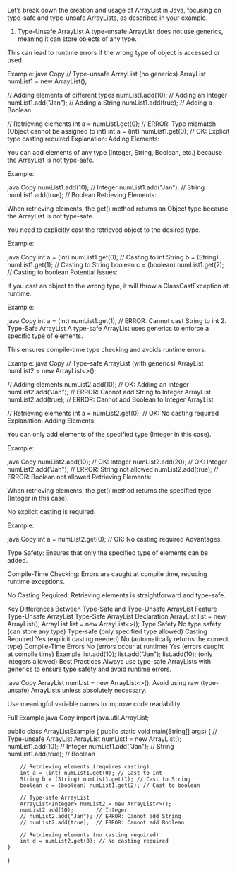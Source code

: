 Let’s break down the creation and usage of ArrayList in Java, focusing on type-safe and type-unsafe ArrayLists, as described in your example.

1. Type-Unsafe ArrayList
A type-unsafe ArrayList does not use generics, meaning it can store objects of any type.

This can lead to runtime errors if the wrong type of object is accessed or used.

Example:
java
Copy
// Type-unsafe ArrayList (no generics)
ArrayList numList1 = new ArrayList();

// Adding elements of different types
numList1.add(10);       // Adding an Integer
numList1.add("Jan");    // Adding a String
numList1.add(true);     // Adding a Boolean

// Retrieving elements
int a = numList1.get(0); // ERROR: Type mismatch (Object cannot be assigned to int)
int a = (int) numList1.get(0); // OK: Explicit type casting required
Explanation:
Adding Elements:

You can add elements of any type (Integer, String, Boolean, etc.) because the ArrayList is not type-safe.

Example:

java
Copy
numList1.add(10);    // Integer
numList1.add("Jan"); // String
numList1.add(true);  // Boolean
Retrieving Elements:

When retrieving elements, the get() method returns an Object type because the ArrayList is not type-safe.

You need to explicitly cast the retrieved object to the desired type.

Example:

java
Copy
int a = (int) numList1.get(0); // Casting to int
String b = (String) numList1.get(1); // Casting to String
boolean c = (boolean) numList1.get(2); // Casting to boolean
Potential Issues:

If you cast an object to the wrong type, it will throw a ClassCastException at runtime.

Example:

java
Copy
int a = (int) numList1.get(1); // ERROR: Cannot cast String to int
2. Type-Safe ArrayList
A type-safe ArrayList uses generics to enforce a specific type of elements.

This ensures compile-time type checking and avoids runtime errors.

Example:
java
Copy
// Type-safe ArrayList (with generics)
ArrayList<Integer> numList2 = new ArrayList<>();

// Adding elements
numList2.add(10);       // OK: Adding an Integer
numList2.add("Jan");    // ERROR: Cannot add String to Integer ArrayList
numList2.add(true);     // ERROR: Cannot add Boolean to Integer ArrayList

// Retrieving elements
int a = numList2.get(0); // OK: No casting required
Explanation:
Adding Elements:

You can only add elements of the specified type (Integer in this case).

Example:

java
Copy
numList2.add(10); // OK: Integer
numList2.add(20); // OK: Integer
numList2.add("Jan"); // ERROR: String not allowed
numList2.add(true);  // ERROR: Boolean not allowed
Retrieving Elements:

When retrieving elements, the get() method returns the specified type (Integer in this case).

No explicit casting is required.

Example:

java
Copy
int a = numList2.get(0); // OK: No casting required
Advantages:

Type Safety: Ensures that only the specified type of elements can be added.

Compile-Time Checking: Errors are caught at compile time, reducing runtime exceptions.

No Casting Required: Retrieving elements is straightforward and type-safe.

Key Differences Between Type-Safe and Type-Unsafe ArrayList
Feature	Type-Unsafe ArrayList	Type-Safe ArrayList
Declaration	ArrayList list = new ArrayList();	ArrayList<Integer> list = new ArrayList<>();
Type Safety	No type safety (can store any type)	Type-safe (only specified type allowed)
Casting Required	Yes (explicit casting needed)	No (automatically returns the correct type)
Compile-Time Errors	No (errors occur at runtime)	Yes (errors caught at compile time)
Example	list.add(10); list.add("Jan");	list.add(10); (only integers allowed)
Best Practices
Always use type-safe ArrayLists with generics to ensure type safety and avoid runtime errors.

java
Copy
ArrayList<Integer> numList = new ArrayList<>();
Avoid using raw (type-unsafe) ArrayLists unless absolutely necessary.

Use meaningful variable names to improve code readability.

Full Example
java
Copy
import java.util.ArrayList;

public class ArrayListExample {
    public static void main(String[] args) {
        // Type-unsafe ArrayList
        ArrayList numList1 = new ArrayList();
        numList1.add(10);       // Integer
        numList1.add("Jan");    // String
        numList1.add(true);     // Boolean

        // Retrieving elements (requires casting)
        int a = (int) numList1.get(0); // Cast to int
        String b = (String) numList1.get(1); // Cast to String
        boolean c = (boolean) numList1.get(2); // Cast to boolean

        // Type-safe ArrayList
        ArrayList<Integer> numList2 = new ArrayList<>();
        numList2.add(10);       // Integer
        // numList2.add("Jan"); // ERROR: Cannot add String
        // numList2.add(true);  // ERROR: Cannot add Boolean

        // Retrieving elements (no casting required)
        int d = numList2.get(0); // No casting required
    }
}
